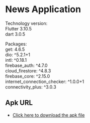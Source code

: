 # News Application

Technology version:<br>
Flutter 3.10.5<br>
dart 3.0.5

Packages:<br>
  get: 4.6.5<br>
  dio: ^5.2.1+1<br>
  intl: ^0.18.1<br>
  firebase_auth: ^4.7.0<br>
  cloud_firestore: ^4.8.3<br>
  firebase_core: ^2.15.0<br>
  internet_connection_checker: ^1.0.0+1<br>
  connectivity_plus: ^3.0.3<br>

## Apk URL

- [Click here to download the apk file](https://drive.google.com/file/d/10CsQlylscLQs0eE4Dp-Fa7FmgImmMPWy/view?usp=drive_link)


